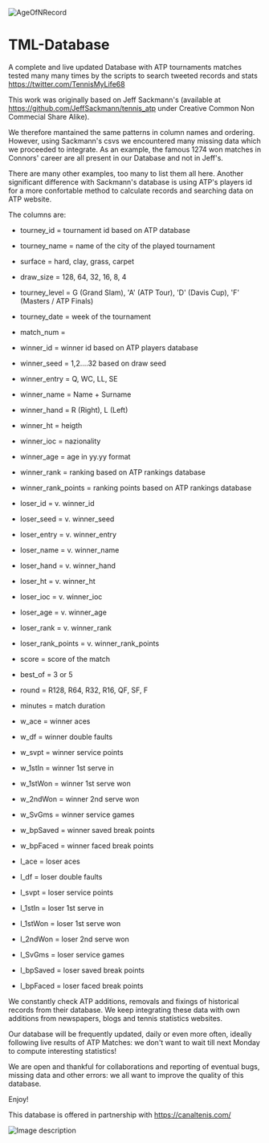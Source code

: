 

![AgeOfNRecord](http://www.tennismylife.org/wp-content/uploads/2015/09/cropped-header.jpg)

# TML-Database
A complete and live updated Database with ATP tournaments matches
tested many many times by the scripts to search tweeted records and
stats https://twitter.com/TennisMyLife68

This work was originally based on Jeff Sackmann's (available at
https://github.com/JeffSackmann/tennis_atp under Creative Common Non
Commecial Share Alike). 

We therefore mantained the same patterns in
column names and ordering. However, using Sackmann's csvs we
encountered many missing data which we proceeded to integrate. As an
example, the famous 1274 won matches in Connors' career are all
present in our Database and not in Jeff's. 

There are many other
examples, too many to list them all here. Another significant
difference with Sackmann's database is using ATP's players id for a
more confortable method to calculate records and searching data on ATP
website.

The columns are:

* tourney_id = tournament id based on ATP database

* tourney_name = name of the city of the played tournament

* surface = hard, clay, grass, carpet

* draw_size = 128, 64, 32, 16, 8, 4

* tourney_level = G (Grand Slam), 'A' (ATP Tour), 'D' (Davis Cup), 'F' (Masters / ATP Finals)

* tourney_date = week of the tournament

* match_num = 

* winner_id = winner id based on ATP players database

* winner_seed = 1,2....32 based on draw seed

* winner_entry = Q, WC, LL, SE

* winner_name = Name + Surname

* winner_hand = R (Right), L (Left)

* winner_ht = heigth

* winner_ioc = nazionality

* winner_age = age in yy.yy format

* winner_rank = ranking based on ATP rankings database

* winner_rank_points = ranking points based on ATP rankings database

* loser_id = v. winner_id

* loser_seed = v. winner_seed

* loser_entry = v. winner_entry

* loser_name = v. winner_name

* loser_hand = v. winner_hand

* loser_ht = v. winner_ht

* loser_ioc = v. winner_ioc 

* loser_age = v. winner_age

* loser_rank = v. winner_rank

* loser_rank_points = v. winner_rank_points

* score = score of the match

* best_of = 3 or 5

* round = R128, R64, R32, R16, QF, SF, F 

* minutes = match duration

* w_ace = winner aces

* w_df = winner double faults

* w_svpt = winner service points

* w_1stIn = winner 1st serve in

* w_1stWon = winner 1st serve won

* w_2ndWon = winner 2nd serve won

* w_SvGms = winner service games

* w_bpSaved = winner saved break points

* w_bpFaced = winner faced break points

* l_ace = loser aces

* l_df = loser double faults

* l_svpt = loser service points

* l_1stIn = loser 1st serve in

* l_1stWon = loser 1st serve won

* l_2ndWon = loser 2nd serve won

* l_SvGms = loser service games

* l_bpSaved = loser saved break points

* l_bpFaced = loser faced break points

We constantly check ATP additions, removals and fixings of historical
records from their database. We keep integrating these data with own
additions from newspapers, blogs and tennis statistics websites.

Our database will be frequently updated, daily or even more often,
ideally following live results of ATP Matches: we don't want to wait
till next Monday to compute interesting statistics!

We are open and thankful for collaborations and reporting of eventual
bugs, missing data and other errors: we all want to improve the
quality of this database.

Enjoy!


This database is offered in partnership with https://canaltenis.com/


![Image description]([https://pbs.twimg.com/profile_images/1150124885148086273/MLggdMOo_400x400.png](https://pbs.twimg.com/profile_images/1663227924856598528/fy5c4GoA_400x400.jpg))
